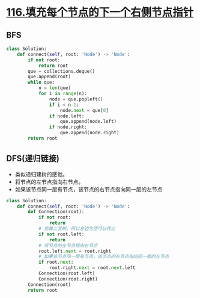 # [116.填充每个节点的下一个右侧节点指针](https://leetcode-cn.com/problems/populating-next-right-pointers-in-each-node/)

## BFS

``` python
class Solution:
    def connect(self, root: 'Node') -> 'Node':
        if not root:
            return root
        que = collections.deque()
        que.append(root)
        while que:
            n = len(que)
            for i in range(n):
                node = que.popleft()
                if i < n-1:
                    node.next = que[0]
                if node.left:
                    que.append(node.left)
                if node.right:
                    que.append(node.right)
        return root         
```

## DFS(递归链接)
+ 类似递归建树的感觉。
+ 将节点的左节点指向右节点。
+ 如果该节点同一层有节点，该节点的右节点指向同一层的左节点
``` python
class Solution:
    def connect(self, root: 'Node') -> 'Node':
        def Connection(root):
            if not root:
                return
            # 完美二叉树，所以左边为空可以终止
            if not root.left:
                return 
            # 将节点的左节点指向右节点
            root.left.next = root.right
            # 如果该节点同一层有节点，该节点的右节点指向同一层的左节点
            if root.next:
                root.right.next = root.next.left
            Connection(root.left)
            Connection(root.right)
        Connection(root)
        return root
```
